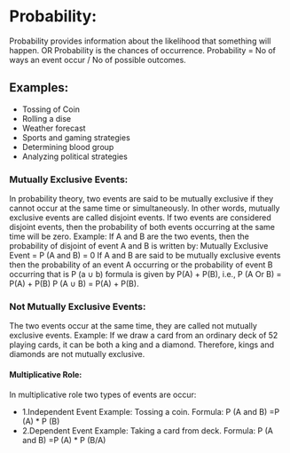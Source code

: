 # Probability:
 
Probability provides information about the likelihood that something will happen. OR Probability is the chances of occurrence.
Probability = No of ways an event occur / No of possible outcomes.
## Examples:
* Tossing of Coin
* Rolling a dise
* Weather forecast
* Sports and gaming strategies
* Determining blood group
* Analyzing political strategies

### Mutually Exclusive Events:
 
In probability theory, two events are said to be mutually exclusive if they cannot occur at the same time or simultaneously.
In other words, mutually exclusive events are called disjoint events.
If two events are considered disjoint events, then the probability of both events occurring at the same time will be zero.
Example:
If A and B are the two events, then the probability of disjoint of event A and B is written by: 
Mutually Exclusive Event = P (A and B) = 0
If A and B are said to be mutually exclusive events then the probability of an event A occurring or the probability of event B occurring that is P (a ∪ b) formula is given by
P(A) + P(B), i.e., 	P (A Or B) = P(A) + P(B) P (A ∪ B) = P(A) + P(B).

### Not Mutually Exclusive Events:
 
The two events occur at the same time, they are called not mutually exclusive events.
Example:
If we draw a card from an ordinary deck of 52 playing cards, it can be both a king and a diamond. Therefore, kings and diamonds are not mutually exclusive.

#### Multiplicative Role:
In multiplicative role two types of events are occur:
* 1.Independent Event
Example: Tossing a coin.
Formula: P (A and B) =P (A) * P (B)
* 2.Dependent Event
Example: Taking a card from deck.
Formula: P (A and B) =P (A) * P (B/A)
